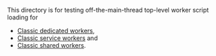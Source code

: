 This directory is for testing off-the-main-thread top-level worker script
loading for

- [Classic dedicated workers](https://crbug.com/835717),
- [Classic service workers](https://crbug.com/924043) and
- [Classic shared workers](https://crbug.com/924041).
